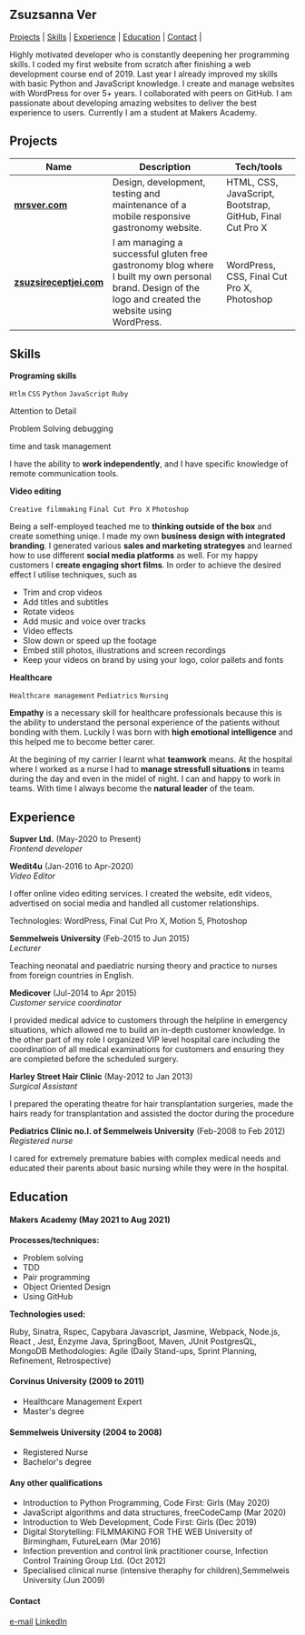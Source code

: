 ## Zsuzsanna Ver

[Projects](#projects) | [Skills](#skills) | [Experience](#experience) | [Education](#education) | [Contact](#contact) |


Highly motivated developer who is constantly deepening her programming skills. I coded my first website from scratch after finishing a web development course end of 2019. Last year I already improved my skills with basic Python and JavaScript knowledge. I create and manage websites with WordPress for over 5+ years. I collaborated with peers on GitHub. I am passionate about developing amazing websites to deliver the best experience to users. Currently I am a student at Makers Academy.

## Projects

| Name                         | Description       | Tech/tools        |
| ---------------------------- | ----------------- | ----------------- |
| **[mrsver.com](https://mrsver.com/)**               | Design, development, testing and maintenance of a mobile responsive gastronomy website. | HTML, CSS, JavaScript, Bootstrap, GitHub, Final Cut Pro X              |
| **[zsuzsireceptjei.com](https://zsuzsireceptjei.com/)**            | I am managing a successful gluten free gastronomy blog where I built my own personal brand. Design of the logo and created the website using WordPress. | WordPress, CSS, Final Cut Pro X, Photoshop |

## Skills

**Programing skills**

`Htlm` `CSS` `Python` `JavaScript` `Ruby` 

 Attention to Detail
 
 Problem Solving debugging
 
 time and task management 
 
 I have the ability to **work independently**, and I have specific knowledge of remote communication tools.

**Video editing**

`Creative filmmaking` `Final Cut Pro X` `Photoshop`

Being a self-employed teached me to **thinking outside of the box** and create something uniqe. I made my own **business design with integrated branding**. I generated various **sales and marketing strategyes** and learned how to use different **social media platforms** as well. For my happy customers I **create engaging short films**. In order to achieve the desired effect I utilise techniques, such as
- Trim and crop videos
- Add titles and subtitles
- Rotate videos
- Add music and voice over tracks
- Video effects
- Slow down or speed up the footage
- Embed still photos, illustrations and screen recordings
- Keep your videos on brand by using your logo, color pallets and fonts

**Healthcare**

`Healthcare management` `Pediatrics` `Nursing`

**Empathy** is a necessary skill for healthcare professionals because this is the ability to understand the personal experience of the patients without bonding with them. Luckily I was born with **high emotional intelligence** and this helped me to become better carer.

At the begining of my carrier I learnt what **teamwork** means. At the hospital where I worked as a nurse I had to **manage stressfull situations** in teams during the day and even in the midel of night. I can and happy to work in teams. With time I always become the **natural leader** of the team.

## Experience

**Supver Ltd.** (May-2020 to Present)  
_Frontend developer_

**Wedit4u** (Jan-2016 to Apr-2020)  
_Video Editor_

I offer online video editing services. I created the website, edit videos, advertised on social media and handled all customer relationships.

Technologies: WordPress, Final Cut Pro X, Motion 5, Photoshop

**Semmelweis University** (Feb-2015 to Jun 2015)  
_Lecturer_

Teaching neonatal and paediatric nursing theory and practice to nurses from foreign countries in English.

**Medicover** (Jul-2014 to Apr 2015)  
_Customer service coordinator_

I provided medical advice to customers through the helpline in emergency situations, which allowed me to build an in-depth customer knowledge. In the other part of my role I organized VIP level hospital care including the coordination of all medical examinations for customers and ensuring they are completed before the scheduled surgery.

**Harley Street Hair Clinic** (May-2012 to Jan 2013)  
_Surgical Assistant_

I prepared the operating theatre for hair transplantation surgeries, made the hairs ready for transplantation and assisted the doctor during the procedure

**Pediatrics Clinic no.I. of Semmelweis University** (Feb-2008 to Feb 2012)  
_Registered nurse_

I cared for extremely premature babies with complex medical needs and educated their parents about basic nursing while they were in the hospital.


## Education

#### Makers Academy (May 2021 to Aug 2021)

**Processes/techniques:**

- Problem solving
- TDD
- Pair programming
- Object Oriented Design
- Using GitHub

**Technologies used:**

Ruby, Sinatra, Rspec, Capybara
Javascript, Jasmine, Webpack, Node.js, React , Jest, Enzyme
Java, SpringBoot, Maven, JUnit
PostgresQL, MongoDB
Methodologies: Agile (Daily Stand-ups, Sprint Planning, Refinement, Retrospective)

#### Corvinus University (2009 to 2011)

- Healthcare Management Expert
- Master's degree

#### Semmelweis University (2004 to 2008)

- Registered Nurse
- Bachelor's degree

#### Any other qualifications

- Introduction to Python Programming, Code First: Girls (May 2020)
- JavaScript algorithms and data structures, freeCodeCamp (Mar 2020)
- Introduction to Web Development, Code First: Girls (Dec 2019)
- Digital Storytelling: FILMMAKING FOR THE WEB University of Birmingham, FutureLearn (Mar 2016)
- Infection prevention and control link practitioner course, Infection Control Training Group Ltd. (Oct 2012)
- Specialised clinical nurse (intensive theraphy for children),Semmelweis University (Jun 2009)

#### Contact
[e-mail](zsuzsanna@supver.co.uk) [LinkedIn](https://www.linkedin.com/in/zsuzsannaver/)
